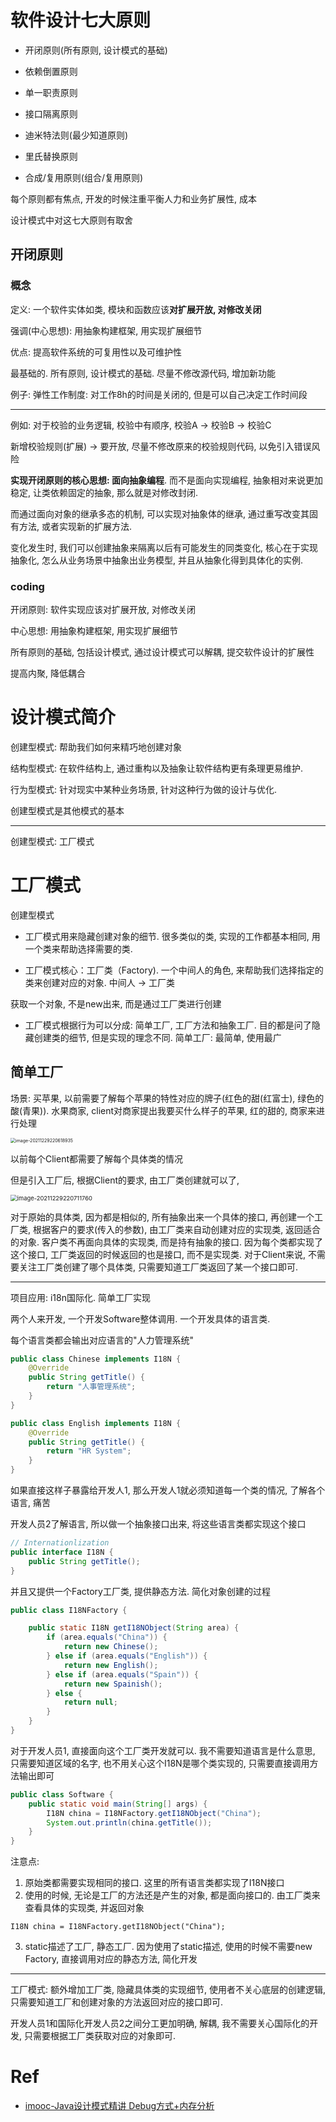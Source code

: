 # 软件设计七大原则

* 开闭原则(所有原则, 设计模式的基础)

* 依赖倒置原则

* 单一职责原则
* 接口隔离原则
* 迪米特法则(最少知道原则)
* 里氏替换原则
* 合成/复用原则(组合/复用原则)

每个原则都有焦点, 开发的时候注重平衡人力和业务扩展性, 成本

设计模式中对这七大原则有取舍

## 开闭原则

### 概念

定义: 一个软件实体如类, 模块和函数应该**对扩展开放, 对修改关闭**

强调(中心思想): 用抽象构建框架, 用实现扩展细节

优点: 提高软件系统的可复用性以及可维护性

最基础的. 所有原则, 设计模式的基础. 尽量不修改源代码, 增加新功能

例子: 弹性工作制度: 对工作8h的时间是关闭的, 但是可以自己决定工作时间段

---

例如: 对于校验的业务逻辑, 校验中有顺序, 校验A -> 校验B -> 校验C

新增校验规则(扩展) -> 要开放, 尽量不修改原来的校验规则代码, 以免引入错误风险

**实现开闭原则的核心思想: 面向抽象编程**. 而不是面向实现编程, 抽象相对来说更加稳定, 让类依赖固定的抽象, 那么就是对修改封闭. 

而通过面向对象的继承多态的机制, 可以实现对抽象体的继承, 通过重写改变其固有方法, 或者实现新的扩展方法. 

变化发生时, 我们可以创建抽象来隔离以后有可能发生的同类变化, 核心在于实现抽象化, 怎么从业务场景中抽象出业务模型, 并且从抽象化得到具体化的实例.

### coding

开闭原则: 软件实现应该对扩展开放, 对修改关闭

中心思想: 用抽象构建框架, 用实现扩展细节

所有原则的基础, 包括设计模式, 通过设计模式可以解耦, 提交软件设计的扩展性

提高内聚, 降低耦合

















# 设计模式简介

创建型模式: 帮助我们如何来精巧地创建对象

结构型模式: 在软件结构上, 通过重构以及抽象让软件结构更有条理更易维护.

行为型模式: 针对现实中某种业务场景, 针对这种行为做的设计与优化.

创建型模式是其他模式的基本

---

创建型模式: 工厂模式







# 工厂模式

创建型模式

* 工厂模式用来隐藏创建对象的细节. 很多类似的类, 实现的工作都基本相同, 用一个类来帮助选择需要的类.

* 工厂模式核心：工厂类（Factory). 一个中间人的角色, 来帮助我们选择指定的类来创建对应的对象. 中间人 -> 工厂类

获取一个对象, 不是new出来, 而是通过工厂类进行创建

* 工厂模式根据行为可以分成: 简单工厂, 工厂方法和抽象工厂. 目的都是问了隐藏创建类的细节, 但是实现的理念不同. 简单工厂: 最简单, 使用最广

## 简单工厂

场景: 买苹果, 以前需要了解每个苹果的特性对应的牌子(红色的甜(红富士), 绿色的酸(青果)). 水果商家, client对商家提出我要买什么样子的苹果, 红的甜的, 商家来进行处理

<img src="img/DesignPattern/image-20211229220618935.png" alt="image-20211229220618935" style="zoom:50%;" />

以前每个Client都需要了解每个具体类的情况

但是引入工厂后, 根据Client的要求, 由工厂类创建就可以了, 

<img src="img/DesignPattern/image-20211229220711760.png" alt="image-20211229220711760" style="zoom:67%;" />

对于原始的具体类, 因为都是相似的, 所有抽象出来一个具体的接口, 再创建一个工厂类, 根据客户的要求(传入的参数), 由工厂类来自动创建对应的实现类, 返回适合的对象. 客户类不再面向具体的实现类, 而是持有抽象的接口. 因为每个类都实现了这个接口, 工厂类返回的时候返回的也是接口, 而不是实现类. 对于Client来说, 不需要关注工厂类创建了哪个具体类, 只需要知道工厂类返回了某一个接口即可.

---

项目应用: i18n国际化. 简单工厂实现

两个人来开发, 一个开发Software整体调用. 一个开发具体的语言类. 

每个语言类都会输出对应语言的"人力管理系统"

```java
public class Chinese implements I18N {
    @Override
    public String getTitle() {
        return "人事管理系统";
    }
}
```

```java
public class English implements I18N {
    @Override
    public String getTitle() {
        return "HR System";
    }
}
```

如果直接这样子暴露给开发人1, 那么开发人1就必须知道每一个类的情况, 了解各个语言, 痛苦

开发人员2了解语言, 所以做一个抽象接口出来, 将这些语言类都实现这个接口

``` java
// Internationlization
public interface I18N {
    public String getTitle();
}
```

并且又提供一个Factory工厂类, 提供静态方法. 简化对象创建的过程

```java
public class I18NFactory {

    public static I18N getI18NObject(String area) {
        if (area.equals("China")) {
            return new Chinese();
        } else if (area.equals("English")) {
            return new English();
        } else if (area.equals("Spain")) {
            return new Spainish();
        } else {
            return null;
        }
    }
}
```

对于开发人员1, 直接面向这个工厂类开发就可以. 我不需要知道语言是什么意思, 只需要知道区域的名字, 也不用关心这个I18N是哪个类实现的, 只需要直接调用方法输出即可

```java
public class Software {
    public static void main(String[] args) {
        I18N china = I18NFactory.getI18NObject("China");
        System.out.println(china.getTitle());
    }
}
```

注意点:

1. 原始类都需要实现相同的接口. 这里的所有语言类都实现了I18N接口
2. 使用的时候, 无论是工厂的方法还是产生的对象, 都是面向接口的. 由工厂类来查看具体的实现类, 并返回对象

```
I18N china = I18NFactory.getI18NObject("China");
```

3. static描述了工厂, 静态工厂. 因为使用了static描述, 使用的时候不需要new Factory, 直接调用对应的静态方法, 简化开发

---

工厂模式: 额外增加工厂类, 隐藏具体类的实现细节, 使用者不关心底层的创建逻辑, 只需要知道工厂和创建对象的方法返回对应的接口即可.

开发人员1和国际化开发人员2之间分工更加明确, 解耦, 我不需要关心国际化的开发, 只需要根据工厂类获取对应的对象即可. 





















# Ref

* [imooc-Java设计模式精讲 Debug方式+内存分析](https://coding.imooc.com/class/chapter/270.html#Anchor)















